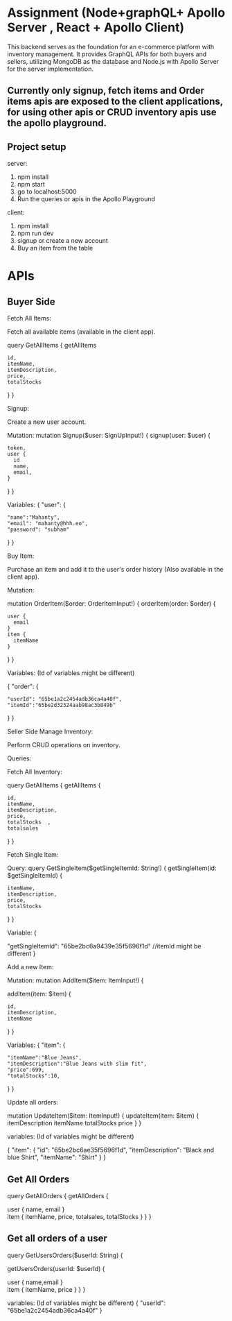 
# Assignment (Node+graphQL+ Apollo Server , React + Apollo Client)

This backend serves as the foundation for an e-commerce platform with inventory management. It provides GraphQL APIs for both buyers and sellers, utilizing MongoDB as the database and Node.js with Apollo Server for the server implementation.

## Currently only signup, fetch items and Order items apis are exposed to the client applications, for using other apis or CRUD inventory apis use the apollo playground. 


## Project setup

server: 
1. npm install
2. npm start
3. go to localhost:5000
4. Run the queries or apis in the Apollo Playground

client:
1. npm install
2. npm run dev
3. signup or create a new account
4. Buy an item from the table



# APIs
## Buyer Side

Fetch All Items:

Fetch all available items (available in the client app).

query GetAllItems {
  getAllItems 

    id,
    itemName,
    itemDescription,
    price,
    totalStocks 
  }
}

Signup:

Create a new user account.

Mutation:
mutation Signup($user: SignUpInput!) {
  signup(user: $user) {

    token,
    user {
      id
      name,
      email,
    }

  }
}

Variables: 
{
  "user": {

    "name":"Mahanty",
    "email": "mahanty@hhh.eo",
    "password": "subham"
  }
}

Buy Item:

Purchase an item and add it to the user's order history (Also available in the client app).

Mutation:

mutation OrderItem($order: OrderItemInput!) {
  orderItem(order: $order) {

    user {
      email
    }
    item {
      itemName
    } 
  }
}

Variables: (Id of variables might be different)

{
  "order": {

    "userId": "65be1a2c2454adb36ca4a40f",
    "itemId":"65be2d32324aab98ac3b849b"
  }
}

Seller Side
Manage Inventory:

Perform CRUD operations on inventory.

Queries:

Fetch All Inventory:

query GetAllItems {
  getAllItems {

    id,
    itemName,
    itemDescription,
    price,
    totalStocks  ,
    totalsales
  }
}

Fetch Single Item:

Query:
query GetSingleItem($getSingleItemId: String!) {
  getSingleItem(id: $getSingleItemId) {

    itemName,
    itemDescription,
    price,
    totalStocks
  }
}

Variable:
{

  "getSingleItemId": "65be2bc6a9439e35f5696f1d" //itemId might be different
}

Add a new Item:

Mutation:
mutation AddItem($item: ItemInput!) {

  addItem(item: $item) {

    id,
    itemDescription,
    itemName
  }
}

Variables:
{
  "item": {

    "itemName":"Blue Jeans",
    "itemDescription":"Blue Jeans with slim fit",
    "price":699,
    "totalStocks":10,
  }
}

Update all orders:

mutation UpdateItem($item: ItemInput!) {
  updateItem(item: $item) {
    itemDescription
    itemName
    totalStocks
    price
  }
}

variables: (Id of variables might be different)

{
  "item": {
    "id": "65be2bc6ae35f5696f1d",
    "itemDescription": "Black and blue Shirt",
    "itemName": "Shirt"
  }
}

##  Get All Orders

query GetAllOrders {
  getAllOrders {

  user {
    name,
    email
  }  
  item {
    itemName,
    price,
    totalsales,
    totalStocks
  }
  }
}

## Get all orders of a user
query GetUsersOrders($userId: String) {

  getUsersOrders(userId: $userId) {

  user {
    name,email
  }  
  item {
    itemName,
    price
  }
  }
}

variables: (Id of variables might be different)
{
  "userId": "65be1a2c2454adb36ca4a40f"
}



























